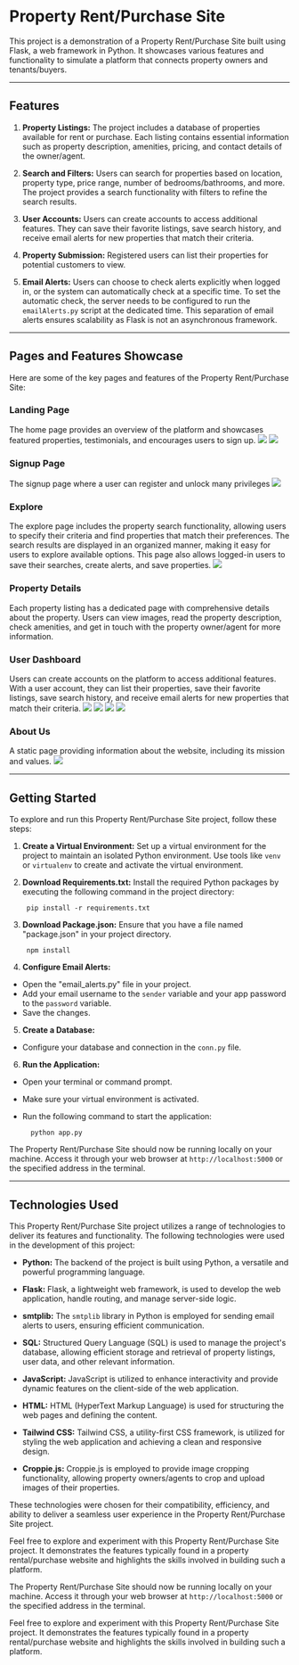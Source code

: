 # Property Rent/Purchase Site

This project is a demonstration of a Property Rent/Purchase Site built using Flask, a web framework in Python. It showcases various features and functionality to simulate a platform that connects property owners and tenants/buyers.

---

## Features

1. **Property Listings:** The project includes a database of properties available for rent or purchase. Each listing contains essential information such as property description, amenities, pricing, and contact details of the owner/agent.

2. **Search and Filters:** Users can search for properties based on location, property type, price range, number of bedrooms/bathrooms, and more. The project provides a search functionality with filters to refine the search results.

3. **User Accounts:** Users can create accounts to access additional features. They can save their favorite listings, save search history, and receive email alerts for new properties that match their criteria.

4. **Property Submission:** Registered users can list their properties for potential customers to view.

5. **Email Alerts:** Users can choose to check alerts explicitly when logged in, or the system can automatically check at a specific time. To set the automatic check, the server needs to be configured to run the `emailAlerts.py` script at the dedicated time. This separation of email alerts ensures scalability as Flask is not an asynchronous framework.

---

## Pages and Features Showcase

Here are some of the key pages and features of the Property Rent/Purchase Site:

### Landing Page

The home page provides an overview of the platform and showcases featured properties, testimonials, and encourages users to sign up.
![](screenshots\landing1.png)
![](screenshots\landing2.png)
### Signup Page

The signup page where a user can register and unlock many privileges
![](screenshots\signUp.png)


### Explore

The explore page includes the property search functionality, allowing users to specify their criteria and find properties that match their preferences. The search results are displayed in an organized manner, making it easy for users to explore available options. This page also allows logged-in users to save their searches, create alerts, and save properties.
![](screenshots\explore.png)
### Property Details

Each property listing has a dedicated page with comprehensive details about the property. Users can view images, read the property description, check amenities, and get in touch with the property owner/agent for more information.

### User Dashboard

Users can create accounts on the platform to access additional features. With a user account, they can list their properties, save their favorite listings, save search history, and receive email alerts for new properties that match their criteria.
![](screenshots\userDashboard1.png)
![](screenshots\userDashboard2.png)
![](screenshots\userDashboard3.png)
![](screenshots\userDashboard4.png)

### About Us

A static page providing information about the website, including its mission and values.
![](screenshots\aboutUs.png)

---

## Getting Started

To explore and run this Property Rent/Purchase Site project, follow these steps:

1. **Create a Virtual Environment:** Set up a virtual environment for the project to maintain an isolated Python environment. Use tools like `venv` or `virtualenv` to create and activate the virtual environment.

2. **Download Requirements.txt:** Install the required Python packages by executing the following command in the project directory:

        pip install -r requirements.txt
        

3. **Download Package.json:** Ensure that you have a file named "package.json" in your project directory.

        npm install
        

4. **Configure Email Alerts:**

- Open the "email_alerts.py" file in your project.
- Add your email username to the `sender` variable and your app password to the `password` variable.
- Save the changes.

5. **Create a Database:**

- Configure your database and connection in the `conn.py` file.

6. **Run the Application:**

- Open your terminal or command prompt.
- Make sure your virtual environment is activated.
- Run the following command to start the application:

        python app.py

The Property Rent/Purchase Site should now be running locally on your machine. Access it through your web browser at `http://localhost:5000` or the specified address in the terminal.

---

## Technologies Used

This Property Rent/Purchase Site project utilizes a range of technologies to deliver its features and functionality. The following technologies were used in the development of this project:

- **Python:** The backend of the project is built using Python, a versatile and powerful programming language.

- **Flask:** Flask, a lightweight web framework, is used to develop the web application, handle routing, and manage server-side logic.

- **smtplib:** The `smtplib` library in Python is employed for sending email alerts to users, ensuring efficient communication.

- **SQL:** Structured Query Language (SQL) is used to manage the project's database, allowing efficient storage and retrieval of property listings, user data, and other relevant information.

- **JavaScript:** JavaScript is utilized to enhance interactivity and provide dynamic features on the client-side of the web application.

- **HTML:** HTML (HyperText Markup Language) is used for structuring the web pages and defining the content.

- **Tailwind CSS:** Tailwind CSS, a utility-first CSS framework, is utilized for styling the web application and achieving a clean and responsive design.

- **Croppie.js:** Croppie.js is employed to provide image cropping functionality, allowing property owners/agents to crop and upload images of their properties.

These technologies were chosen for their compatibility, efficiency, and ability to deliver a seamless user experience in the Property Rent/Purchase Site project.

Feel free to explore and experiment with this Property Rent/Purchase Site project. It demonstrates the features typically found in a property rental/purchase website and highlights the skills involved in building such a platform.

The Property Rent/Purchase Site should now be running locally on your machine. Access it through your web browser at `http://localhost:5000` or the specified address in the terminal.

Feel free to explore and experiment with this Property Rent/Purchase Site project. It demonstrates the features typically found in a property rental/purchase website and highlights the skills involved in building such a platform.


